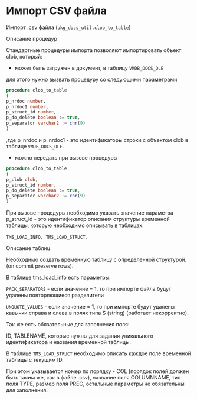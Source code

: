 # Импорт CSV файла

Импорт .csv файла \(`pkg_docs_util.clob_to_table`\)

Описание процедур

Стандартные процедуры импорта позволяют импортировать объект clob, который:

- может быть загружен в документ, в таблицу `VMDB_DOCS_OLE`

для этого нужно вызвать процедуру со следующими параметрами

```sql
procedure clob_to_table
(
p_nrdoc number,
p_nrdoc1 number,
p_struct_id number,
p_do_delete boolean := true,
p_separator varchar2 := chr(9)
)
```

,где p\_nrdoc и p\_nrdoc1 - это идентификаторы строки с объектом clob в таблице `VMDB_DOCS_OLE`.

- можно передать при вызове процедуры

```sql
procedure clob_to_table
(
p_clob clob,
p_struct_id number,
p_do_delete boolean := true,
p_separator varchar2 := chr(9)
)
```

При вызове процедуры необходимо указать значение параметра p\_struct\_id  - это идентификатор описания структуры временной таблицы, которую необходимо описывать в таблицах:

`TMS_LOAD_INFO, TMS_LOAD_STRUCT`.

Описание таблиц

Необходимо создать временную таблицу с определенной структурой. \(on commit preserve rows\).

В таблице tms\_load\_info есть параметры:

 `PACK_SEPARATORS` - если значение = 1, то при импорте файла будут удалены повторяющиеся разделители

`UNQUOTE_VALUES`  - если значение = 1, то при импорте будут удалены кавычки справа и слева в полях типа S \(string\) \(работает некорректно\).

Так же есть обязательные для заполнения поля:

ID, TABLENAME, которые нужны для задания уникального идентификатора и названия временной таблицы.

В таблице `TMS_LOAD_STRUCT` необходимо описать каждое поле временной таблицы с текущим ID.

При этом указывается номер по порядку - COL \(порядок полей должен быть таким же, как в файле .csv\), название поля COLUMNNAME, тип поля TYPE, размер поля PREC, остальные параметры не обязательны для заполнения.

